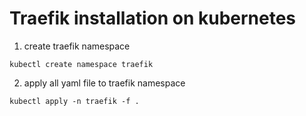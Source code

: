 # Traefik installation on kubernetes

1. create traefik namespace
```
kubectl create namespace traefik
```
2. apply all yaml file to traefik namespace
```
kubectl apply -n traefik -f .
```
